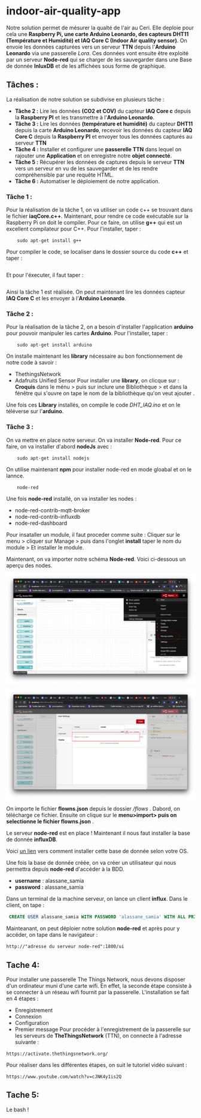 # indoor-air-quality-app

Notre solution permet de mésurer la qualté de l'air au Ceri. Elle deploie pour cela une **Raspberry Pi, une carte Arduino Leonardo, des capteurs DHT11 (Température et Humidité) et IAQ Core C (Indoor Air quality sensor)**. On envoie les données capturées vers un serveur **TTN** depuis l'**Arduino Leonardo** via une passerelle *Lora*. Ces données vont ensuite être exploité par un serveur **Node-red** qui se charger de les sauvegarder dans une Base de donnée **InluxDB** et de les affichées sous forme de graphique. 
## Tâches : 
 La réalisation de notre solution se subdivise en plusieurs tâche : 
* **Tâche 2 :** Lire les données **(CO2 et COV)** du capteur **IAQ Core c** depuis la **Raspberry PI**  et les transmettre à l'**Arduino Leonardo**. 
* **Tâche 3 :** Lire les données **(température et humidité)** du capteur **DHT11** depuis la carte **Arduino Leonardo**, recevoir les données du capteur **IAQ Core C** depuis la **Raspberry PI** et envoyer tous les données capturés au serveur **TTN**
* **Tâche 4 :**  Installer et configurer une **passerelle TTN** dans lequel on rajouter une **Application** et on enregistre notre **objet connecté**.
* **Tâche 5 :**  Récupérer les données de captures  depuis le serveur **TTN** vers un serveur en vu de les sauvegarder et  de les rendre compréhensible par une requête HTML.
* **Tâche 6 :** Automatiser le déploiement de notre application.

### Tâche 1 : 
Pour la réalisation de la tâche 1, on va utiliser un code c++ se trouvant dans le fichier **iaqCore.c++**. 
Maintenant, pour rendre ce code exécutable sur la Raspberry Pi on doit le compiler. Pour ce faire, on utilise **g++** qui est un excellent compilateur pour C++.
Pour l'installer, taper : 
``` sudo apt-get update 
    sudo apt-get install g++
```
Pour compiler le code, se localiser dans le dossier source du code **c++** et taper : 
``` g++ /*.c /*.cpp -o final
```
Et pour l'éxecuter, il faut taper : 
``` ./final
```
Ainsi la tâche 1 est réalisée. On peut maintenant lire les données capteur **IAQ Core C** et les envoyer à l'**Arduino Leonardo**.

### Tâche 2 : 
Pour la réalisation de la tâche 2, on a besoin d'installer l'application **arduino** pour pouvoir manipuler les cartes **Arduino**.
Pour l'installer, taper : 
``` sudo apt-get update
    sudo apt-get install arduino
```
On installe maintenant les **library** nécessaire au bon fonctionnement de notre code à savoir : 
- ThethingsNetwork
- Adafruits Unified Sensor
Pour installer une **library**, on clicque sur : 
**Croquis** dans le ménu > puis sur inclure une Bibliothèque > et dans la fénêtre qui s'ouvre on tape le nom de la bibliothèque qu'on veut ajouter .

Une fois ces **Library** installés, on compile le code *DHT_IAQ.ino* et on le téléverse sur l'**arduino**.

### Tâche 3 : 
On va mettre en place notre serveur. On va installer **Node-red**. 
Pour ce faire, on va installer d'abord **nodeJs** avec :
``` sudo apt-get update
    sudo apt-get install nodejs
```
On utilise maintenant **npm** pour installer node-red en mode gloabal et on le lannce.

``` sudo npm install -g node-red
    node-red
```
Une fois **node-red** installé, on va installer les nodes : 
- node-red-contrib-mqtt-broker
- node-red-contrib-influxdb
- node-red-dashboard


Pour insataller un module, il faut proceder comme suite : 
Cliquer sur le menu > cliquer sur Manage >  puis dans l'onglet **install** taper le nom du module >  Et installer le module.

Maintenant, on va importer notre schéma **Node-red**. Voici ci-dessous un aperçu des nodes.

![Image du choix de Manage dans le Menu](/images/1.png)

![Image de recherche du module](/images/2.png)

On importe le fichier **flowns.json** depuis le dossier */flows* . 
Dabord, on télécharge ce fichier. Ensuite on clique sur le **menu>import> puis on selectionne le fichier flowns.json** .

Le serveur **node-red** est en place ! Maintenant il nous faut installer la base de donnée **influxDB**.

Voici [un lien](https://docs.influxdata.com/influxdb/v1.8/introduction/install/) vers comment installer cette base de donnée selon votre OS. 

Une fois la base de donnée créée, on va créer un utilisateur qui nous permettra depuis **node-red** d'accéder à la BDD.
* **username** : alassane_samia
* **password** : alassane_samia

Dans un terminal de la machine serveur, on lance un client **influx**.
Dans le client, on tape : 
```sql
 CREATE USER alassane_samia WITH PASSWORD 'alassane_samia' WITH ALL PRIVILEGES
```
Mainteanant, on peut déploier notre solution **node-red** et après pour y accéder,  on tape dans le navigateur :
```
http://"adresse du serveur node-red":1800/ui
```
## Tache 4:
Pour installer une passerelle The Things Network, nous devons disposer d'un ordinateur muni d'une carte wifi.
En effet, la seconde étape consiste à se connecter à un réseau wifi fournit par la passerelle.
L'installation se fait en 4 étapes :
 - Enregistrement
 - Connexion
 - Configuration
 - Premier message
Pour procéder à l'enregistrement de la passerelle sur les serveurs de **TheThingsNetwork** (TTN), on connecte à l'adresse suivante : 
```
https://activate.thethingsnetwork.org/
```
Pour réaliser dans les différentes étapes, on suit le tutoriel vidéo suivant :
```
https://www.youtube.com/watch?v=cJNK4y1is2Q
```

## Tache 5:
Le bash !



 







